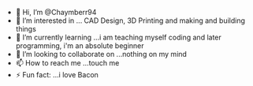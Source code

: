 - 👋 Hi, I’m @Chaymberr94
- 👀 I’m interested in ... CAD Design, 3D Printing and making and building things
- 🌱 I’m currently learning ...i am teaching myself coding and later programming, i'm an absolute beginner
- 💞️ I’m looking to collaborate on ...nothing on my mind
- 📫 How to reach me ...touch me
- ⚡ Fun fact: ...i love Bacon

<!---
Chaymberr94/Chaymberr94 is a ✨ special ✨ repository because its `README.md` (this file) appears on your GitHub profile.
You can click the Preview link to take a look at your changes.
--->
